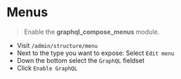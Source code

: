 # Menus

> Enable the **graphql_compose_menus** module.

- Visit `/admin/structure/menu`
- Next to the type you want to expose: Select `Edit menu`
- Down the bottom select the `GraphQL` fieldset
- Click `Enable GraphQL`

